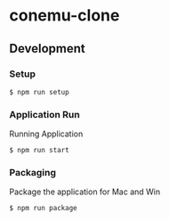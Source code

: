 # conemu-clone

## Development
### Setup
```
$ npm run setup
```

### Application Run
Running Application
```
$ npm run start
```

### Packaging
Package the application for Mac and Win
```
$ npm run package
```
